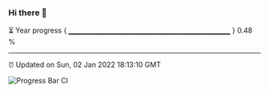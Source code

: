 ### Hi there 👋

⏳ Year progress { ▁▁▁▁▁▁▁▁▁▁▁▁▁▁▁▁▁▁▁▁▁▁▁▁▁▁▁▁▁▁ } 0.48 %

---

⏰ Updated on Sun, 02 Jan 2022 18:13:10 GMT

![Progress Bar CI](https://github.com/liununu/liununu/workflows/Progress%20Bar%20CI/badge.svg)

